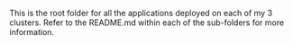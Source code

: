 This is the root folder for all the applications deployed on each of my 3 clusters. Refer to the README.md within each of the sub-folders for more information.